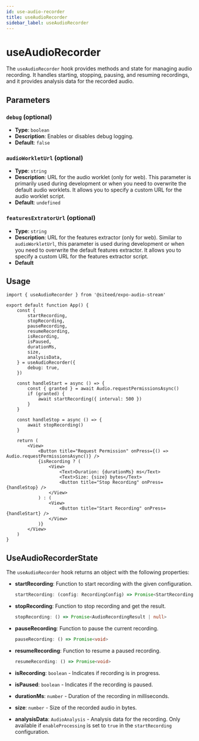 ```yaml
---
id: use-audio-recorder
title: useAudioRecorder
sidebar_label: useAudioRecorder
---
```


# useAudioRecorder

The `useAudioRecorder` hook provides methods and state for managing audio recording. It handles starting, stopping, pausing, and resuming recordings, and it provides analysis data for the recorded audio.


## Parameters

### `debug` (optional)

- **Type**: `boolean`
- **Description**: Enables or disables debug logging.
- **Default**: `false`

### `audioWorkletUrl` (optional)

- **Type**: `string`
- **Description**: URL for the audio worklet (only for web). This parameter is primarily used during development or when you need to overwrite the default audio worklets. It allows you to specify a custom URL for the audio worklet script.
- **Default**: `undefined`

### `featuresExtratorUrl` (optional)

- **Type**: `string`
- **Description**: URL for the features extractor (only for web). Similar to `audioWorkletUrl`, this parameter is used during development or when you need to overwrite the default features extractor. It allows you to specify a custom URL for the features extractor script.
- **Default**

## Usage

```tsx
import { useAudioRecorder } from '@siteed/expo-audio-stream'

export default function App() {
    const {
        startRecording,
        stopRecording,
        pauseRecording,
        resumeRecording,
        isRecording,
        isPaused,
        durationMs,
        size,
        analysisData,
    } = useAudioRecorder({
        debug: true,
    })

    const handleStart = async () => {
        const { granted } = await Audio.requestPermissionsAsync()
        if (granted) {
            await startRecording({ interval: 500 })
        }
    }

    const handleStop = async () => {
        await stopRecording()
    }

    return (
        <View>
            <Button title="Request Permission" onPress={() => Audio.requestPermissionsAsync()} />
            {isRecording ? (
                <View>
                    <Text>Duration: {durationMs} ms</Text>
                    <Text>Size: {size} bytes</Text>
                    <Button title="Stop Recording" onPress={handleStop} />
                </View>
            ) : (
                <View>
                    <Button title="Start Recording" onPress={handleStart} />
                </View>
            )}
        </View>
    )
}
```

## UseAudioRecorderState

The `useAudioRecorder` hook returns an object with the following properties:

- **startRecording**: Function to start recording with the given configuration.
    ```ts
    startRecording: (config: RecordingConfig) => Promise<StartRecordingResult>
    ```

- **stopRecording**: Function to stop recording and get the result.
    ```ts
    stopRecording: () => Promise<AudioRecordingResult | null>
    ```

- **pauseRecording**: Function to pause the current recording.
    ```ts
    pauseRecording: () => Promise<void>
    ```

- **resumeRecording**: Function to resume a paused recording.
    ```ts
    resumeRecording: () => Promise<void>
    ```

- **isRecording**: `boolean` - Indicates if recording is in progress.
- **isPaused**: `boolean` - Indicates if the recording is paused.
- **durationMs**: `number` - Duration of the recording in milliseconds.
- **size**: `number` - Size of the recorded audio in bytes.
- **analysisData**: `AudioAnalysis` - Analysis data for the recording. Only available if `enableProcessing` is set to `true` in the `startRecording` configuration.

